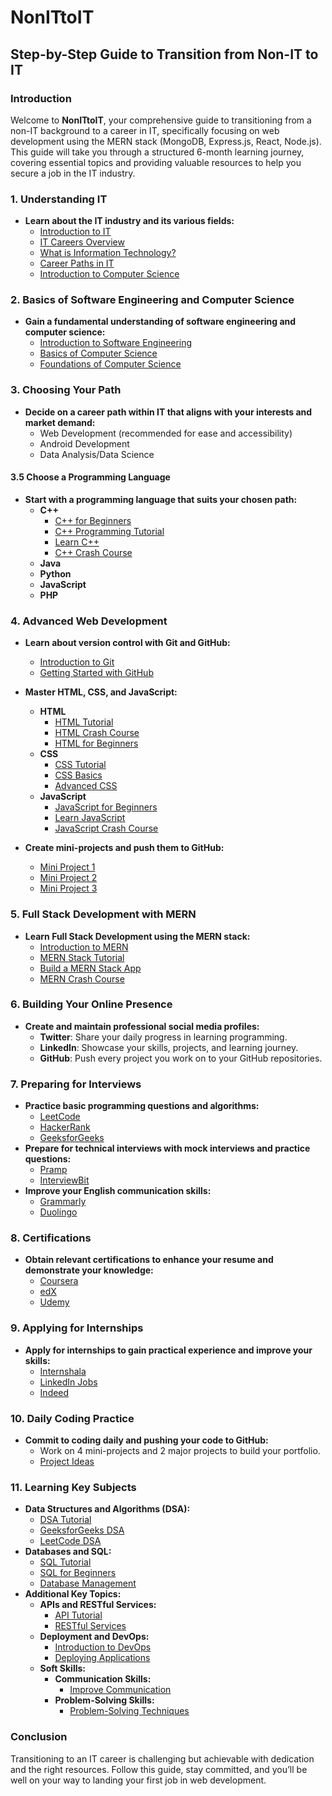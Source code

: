 # NonITtoIT

## Step-by-Step Guide to Transition from Non-IT to IT

### Introduction

Welcome to **NonITtoIT**, your comprehensive guide to transitioning from a non-IT background to a career in IT, specifically focusing on web development using the MERN stack (MongoDB, Express.js, React, Node.js). This guide will take you through a structured 6-month learning journey, covering essential topics and providing valuable resources to help you secure a job in the IT industry.

### 1. Understanding IT

- **Learn about the IT industry and its various fields:**
  - [Introduction to IT](https://www.youtube.com/watch?v=Ul8inQ000r4)
  - [IT Careers Overview](https://www.youtube.com/watch?v=4J5kzP6tLKI)
  - [What is Information Technology?](https://www.youtube.com/watch?v=5hzCzu15WK8)
  - [Career Paths in IT](https://www.youtube.com/watch?v=UeqYMpv_nUY)
  - [Introduction to Computer Science](https://www.youtube.com/watch?v=chtt5JsCjYU)

### 2. Basics of Software Engineering and Computer Science

- **Gain a fundamental understanding of software engineering and computer science:**
  - [Introduction to Software Engineering](https://www.youtube.com/watch?v=odtZP68RVhw)
  - [Basics of Computer Science](https://www.youtube.com/watch?v=KGbVYJT1EF4)
  - [Foundations of Computer Science](https://www.youtube.com/watch?v=SZDTaBduVBI)

### 3. Choosing Your Path

- **Decide on a career path within IT that aligns with your interests and market demand:**
  - Web Development (recommended for ease and accessibility)
  - Android Development
  - Data Analysis/Data Science

#### 3.5 Choose a Programming Language

- **Start with a programming language that suits your chosen path:**
  - **C++**
    - [C++ for Beginners](https://www.youtube.com/watch?v=eN7qAu9dTFQ)
    - [C++ Programming Tutorial](https://www.youtube.com/watch?v=yGB9jhsEsr8)
    - [Learn C++](https://www.youtube.com/watch?v=mlIUKyZIUUU)
    - [C++ Crash Course](https://www.youtube.com/watch?v=e7sAf4SbS_g)
  - **Java**
  - **Python**
  - **JavaScript**
  - **PHP**

### 4. Advanced Web Development

- **Learn about version control with Git and GitHub:**

  - [Introduction to Git](https://youtu.be/Ez8F0nW6S-w?si=kAgEvlp5IySlYA)
  - [Getting Started with GitHub](https://www.youtube.com/watch?v=YbX_5FTOgL8)

- **Master HTML, CSS, and JavaScript:**

  - **HTML**
    - [HTML Tutorial](https://www.youtube.com/watch?v=k7ELO356Npo)
    - [HTML Crash Course](https://youtu.be/HcOc7P5BMi4?si=qRxkvEpIBhDzSGwd)
    - [HTML for Beginners](https://www.youtube.com/watch?v=Vi9bxu-M-ag&list=PLDzeHZWIZsTo0wSBcg4-NMIbC0L8evLrD)
  - **CSS**
    - [CSS Tutorial](https://youtu.be/ESnrn1kAD4E?si=-BP8MYxPy5C2ToGA)
    - [CSS Basics](https://www.youtube.com/watch?v=dSJM4Gyh8jE&t=8s)
    - [Advanced CSS](https://www.youtube.com/watch?v=K1naz9wBwKU)
  - **JavaScript**
    - [JavaScript for Beginners](https://www.youtube.com/watch?v=2IPEp_4obGw)
    - [Learn JavaScript](https://www.youtube.com/watch?v=_7IR39vOKfU)
    - [JavaScript Crash Course](https://www.youtube.com/watch?v=htznIeWKgg8)

- **Create mini-projects and push them to GitHub:**
  - [Mini Project 1](https://youtu.be/nGhKIC_7Mkk?si=ZFWwm8F-A1sfMxm7)
  - [Mini Project 2](https://www.youtube.com/watch?v=HG10yrq1pbk)
  - [Mini Project 3](https://www.youtube.com/watch?v=InvSEpJUXu4)

### 5. Full Stack Development with MERN

- **Learn Full Stack Development using the MERN stack:**
  - [Introduction to MERN](https://www.youtube.com/watch?v=2LsOyOaobrc)
  - [MERN Stack Tutorial](https://www.youtube.com/watch?v=jhihI4kBAN8)
  - [Build a MERN Stack App](https://www.youtube.com/watch?v=G-bKyVpKwIQ)
  - [MERN Crash Course](https://www.youtube.com/watch?v=HVjjoMvutj4)

### 6. Building Your Online Presence

- **Create and maintain professional social media profiles:**
  - **Twitter**: Share your daily progress in learning programming.
  - **LinkedIn**: Showcase your skills, projects, and learning journey.
  - **GitHub**: Push every project you work on to your GitHub repositories.

### 7. Preparing for Interviews

- **Practice basic programming questions and algorithms:**
  - [LeetCode](https://leetcode.com/)
  - [HackerRank](https://www.hackerrank.com/)
  - [GeeksforGeeks](https://www.geeksforgeeks.org/)
- **Prepare for technical interviews with mock interviews and practice questions:**
  - [Pramp](https://www.pramp.com/)
  - [InterviewBit](https://www.interviewbit.com/)
- **Improve your English communication skills:**
  - [Grammarly](https://www.grammarly.com/)
  - [Duolingo](https://www.duolingo.com/)

### 8. Certifications

- **Obtain relevant certifications to enhance your resume and demonstrate your knowledge:**
  - [Coursera](https://www.coursera.org/)
  - [edX](https://www.edx.org/)
  - [Udemy](https://www.udemy.com/)

### 9. Applying for Internships

- **Apply for internships to gain practical experience and improve your skills:**
  - [Internshala](https://internshala.com/)
  - [LinkedIn Jobs](https://www.linkedin.com/jobs/)
  - [Indeed](https://www.indeed.com/)

### 10. Daily Coding Practice

- **Commit to coding daily and pushing your code to GitHub:**
  - Work on 4 mini-projects and 2 major projects to build your portfolio.
  - [Project Ideas](https://www.upgrad.com/blog/web-development-project-ideas-topics-for-beginners/)

### 11. Learning Key Subjects

- **Data Structures and Algorithms (DSA):**
  - [DSA Tutorial](https://www.youtube.com/watch?v=8hly31xKli0)
  - [GeeksforGeeks DSA](https://www.geeksforgeeks.org/data-structures/)
  - [LeetCode DSA](https://leetcode.com/problemset/all/)
- **Databases and SQL:**
  - [SQL Tutorial](https://www.youtube.com/watch?v=HXV3zeQKqGY)
  - [SQL for Beginners](https://www.youtube.com/watch?v=7S_tz1z_5bA)
  - [Database Management](https://www.coursera.org/learn/database-management)
- **Additional Key Topics:**
  - **APIs and RESTful Services:**
    - [API Tutorial](https://www.youtube.com/watch?v=GZvSYJDk-us)
    - [RESTful Services](https://www.youtube.com/watch?v=SLwpqD8n3d0)
  - **Deployment and DevOps:**
    - [Introduction to DevOps](https://www.youtube.com/watch?v=0yWAtQ6wYNM)
    - [Deploying Applications](https://www.youtube.com/watch?v=Gz5bLrEKv5Q)
  - **Soft Skills:**
    - **Communication Skills:**
      - [Improve Communication](https://www.youtube.com/watch?v=N7hT7JMjUxg)
    - **Problem-Solving Skills:**
      - [Problem-Solving Techniques](https://www.youtube.com/watch?v=tzU9p0QJC9g)

### Conclusion

Transitioning to an IT career is challenging but achievable with dedication and the right resources. Follow this guide, stay committed, and you’ll be well on your way to landing your first job in web development.
